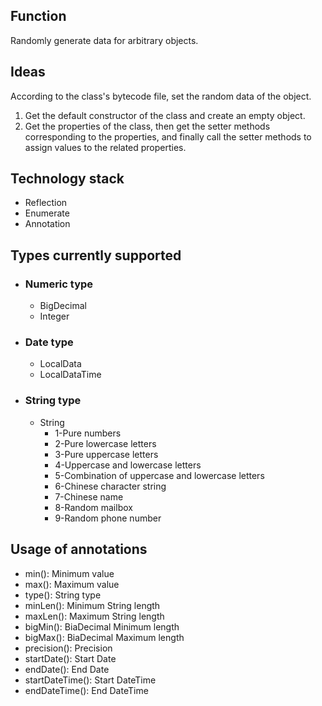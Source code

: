 ## Function
Randomly generate data for arbitrary objects.
## Ideas
According to the class's bytecode file, set the random data of the object.
1. Get the default constructor of the class and create an empty object.
2. Get the properties of the class, then get the setter methods corresponding to the properties, and finally call the setter methods to assign values to the related properties.
## Technology stack
- Reflection
- Enumerate
- Annotation
## Types currently supported
  - ### Numeric type
      - BigDecimal
      - Integer
  - ### Date type
      - LocalData
      - LocalDataTime
  - ### String type
      - String
          - 1-Pure numbers
          - 2-Pure lowercase letters
          - 3-Pure uppercase letters
          - 4-Uppercase and lowercase letters
          - 5-Combination of uppercase and lowercase letters
          - 6-Chinese character string
          - 7-Chinese name
          - 8-Random mailbox
          - 9-Random phone number
## Usage of annotations
- min(): Minimum value
- max(): Maximum value
- type(): String type
- minLen(): Minimum String length
- maxLen(): Maximum String length
- bigMin(): BiaDecimal Minimum length
- bigMax(): BiaDecimal Maximum length
- precision(): Precision
- startDate(): Start Date
- endDate(): End Date
- startDateTime(): Start DateTime
- endDateTime(): End DateTime